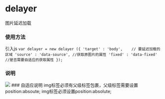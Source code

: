 # delayer
图片延迟加载

### 使用方法
引入js
`var delayer = new delayer ({
    'target' : 'body',    // 要延迟加载的区域
    'source' : 'data-source', //获取原图片的属性
    'fixed' : 'data-fixed' //是否需要自适应的获取属性
});`
### 说明
<img src="默认图片" data-source="要显示的图片" data-fixed="是否根据父级自适应图片" />
### 自适应说明
img标签必须有父级标签包裹，父级标签需要设置position:absoute; img标签必须设置position:absolute;
